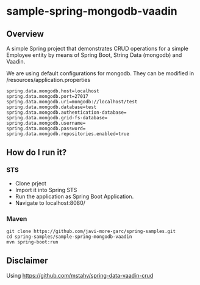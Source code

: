 # sample-spring-mongodb-vaadin

## Overview

A simple Spring project that demonstrates CRUD operations for a simple Employee entity by means of Spring Boot, String Data (mongodb) and Vaadin.

We are using default configurations for mongodb. They can be modified in /resources/application.properties

```
spring.data.mongodb.host=localhost
spring.data.mongodb.port=27017
spring.data.mongodb.uri=mongodb://localhost/test
spring.data.mongodb.database=test
spring.data.mongodb.authentication-database=
spring.data.mongodb.grid-fs-database=
spring.data.mongodb.username=
spring.data.mongodb.password=
spring.data.mongodb.repositories.enabled=true
```

## How do I run it?

### STS

* Clone prject
* Import it into Spring STS
* Run the application as Spring Boot Application.
* Navigate to localhost:8080/

### Maven

```
git clone https://github.com/javi-more-garc/spring-samples.git
cd spring-samples/sample-spring-mongodb-vaadin
mvn spring-boot:run
```

## Disclaimer

Using https://github.com/mstahv/spring-data-vaadin-crud
